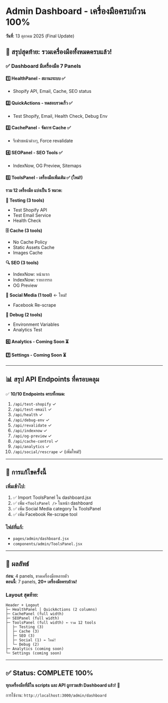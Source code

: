 # Admin Dashboard - เครื่องมือครบถ้วน 100%

**วันที่**: 13 ตุลาคม 2025 (Final Update)

## 🎉 สรุปสุดท้าย: รวมเครื่องมือทั้งหมดครบแล้ว!

### ✅ Dashboard มีเครื่องมือ 7 Panels

#### 1️⃣ HealthPanel - สถานะระบบ ✅

- Shopify API, Email, Cache, SEO status

#### 2️⃣ QuickActions - ทดสอบรวดเร็ว ✅

- Test Shopify, Email, Health Check, Debug Env

#### 3️⃣ CachePanel - จัดการ Cache ✅

- รีเฟรชหน้าต่างๆ, Force revalidate

#### 4️⃣ SEOPanel - SEO Tools ✅

- IndexNow, OG Preview, Sitemaps

#### 5️⃣ ToolsPanel - เครื่องมือเพิ่มเติม ✅ (ใหม่!)

**รวม 12 เครื่องมือ แบ่งเป็น 5 หมวด:**

**🧪 Testing (3 tools)**

- Test Shopify API
- Test Email Service
- Health Check

**🗄️ Cache (3 tools)**

- No Cache Policy
- Static Assets Cache
- Images Cache

**🔍 SEO (3 tools)**

- IndexNow: หน้าแรก
- IndexNow: รายการรถ
- OG Preview

**📱 Social Media (1 tool)** ← ใหม่!

- Facebook Re-scrape

**🔧 Debug (2 tools)**

- Environment Variables
- Analytics Test

#### 6️⃣ Analytics - Coming Soon ⏳

#### 7️⃣ Settings - Coming Soon ⏳

---

## 📊 สรุป API Endpoints ที่ครอบคลุม

✅ **10/10 Endpoints ครบทั้งหมด:**

1. `/api/test-shopify` ✓
2. `/api/test-email` ✓
3. `/api/health` ✓
4. `/api/debug-env` ✓
5. `/api/revalidate` ✓
6. `/api/indexnow` ✓
7. `/api/og-preview` ✓
8. `/api/cache-control` ✓
9. `/api/analytics` ✓
10. `/api/social/rescrape` ✓ (เพิ่มใหม่!)

---

## 🔧 การแก้ไขครั้งนี้

### เพิ่มเข้าไป:

1. ✅ Import ToolsPanel ใน dashboard.jsx
2. ✅ เพิ่ม `<ToolsPanel />` ในหน้า dashboard
3. ✅ เพิ่ม Social Media category ใน ToolsPanel
4. ✅ เพิ่ม Facebook Re-scrape tool

### ไฟล์ที่แก้:

- `pages/admin/dashboard.jsx`
- `components/admin/ToolsPanel.jsx`

---

## 🎯 ผลลัพธ์

**ก่อน**: 4 panels, ขาดเครื่องมือหลายตัว  
**ตอนนี้**: 7 panels, **20+ เครื่องมือครบถ้วน!**

### Layout สุดท้าย:

```
Header + Logout
├─ HealthPanel │ QuickActions (2 columns)
├─ CachePanel (full width)
├─ SEOPanel (full width)
├─ ToolsPanel (full width) ← รวม 12 tools
│  ├─ Testing (3)
│  ├─ Cache (3)
│  ├─ SEO (3)
│  ├─ Social (1) ← ใหม่!
│  └─ Debug (2)
├─ Analytics (coming soon)
└─ Settings (coming soon)
```

---

## ✅ Status: COMPLETE 100%

**ทุกเครื่องมือที่มีใน scripts และ API ถูกรวมเข้า Dashboard แล้ว!** 🎊

การใช้งาน: `http://localhost:3000/admin/dashboard`
